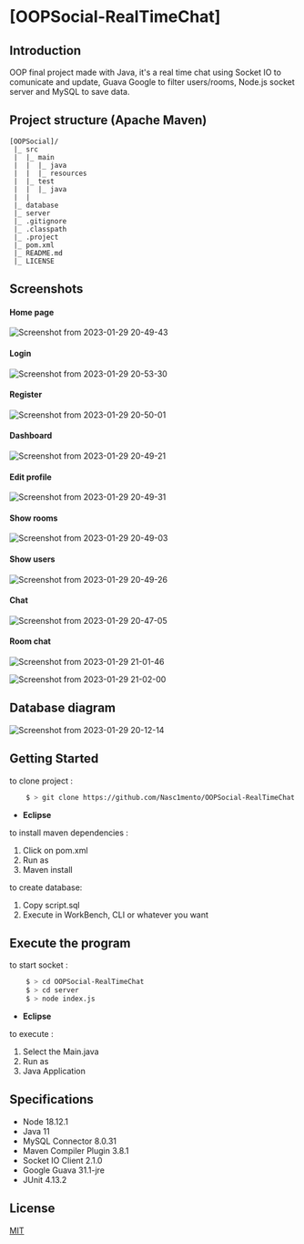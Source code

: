 # [OOPSocial-RealTimeChat]

## Introduction

OOP final project made with Java, it's a real time chat using Socket IO to comunicate and update, Guava Google to filter users/rooms, Node.js socket server and MySQL to save data.

## Project structure (Apache Maven)

    [OOPSocial]/
     |_ src
     |  |_ main 
     |  |  |_ java 
     |  |  |_ resources 
     |  |_ test 
     |  |  |_ java 
     |  |
     |_ database
     |_ server
     |_ .gitignore
     |_ .classpath
     |_ .project
     |_ pom.xml
     |_ README.md
     |_ LICENSE

## Screenshots

#### Home page
![Screenshot from 2023-01-29 20-49-43](https://user-images.githubusercontent.com/88512599/215363185-bf392551-8e53-41c2-b182-6007ce34a473.png)

#### Login
![Screenshot from 2023-01-29 20-53-30](https://user-images.githubusercontent.com/88512599/215363241-a7779666-ae43-425c-a57f-9d6754b66def.png)

#### Register
![Screenshot from 2023-01-29 20-50-01](https://user-images.githubusercontent.com/88512599/215363283-34d8a6c6-8a43-4e68-b71a-80c14e116d02.png)

#### Dashboard
![Screenshot from 2023-01-29 20-49-21](https://user-images.githubusercontent.com/88512599/215363397-4872fcf8-704d-4d49-bd1e-a8d273f82587.png)

#### Edit profile
![Screenshot from 2023-01-29 20-49-31](https://user-images.githubusercontent.com/88512599/215363413-2dc754fa-48f0-46bc-a57a-821c71198e14.png)


#### Show rooms
![Screenshot from 2023-01-29 20-49-03](https://user-images.githubusercontent.com/88512599/215363420-5521163d-a82d-4d2e-9f6c-ac7e584c9285.png)

#### Show users
![Screenshot from 2023-01-29 20-49-26](https://user-images.githubusercontent.com/88512599/215363453-46775253-badb-4591-a917-cf7a9920f191.png)

#### Chat
![Screenshot from 2023-01-29 20-47-05](https://user-images.githubusercontent.com/88512599/215363490-977374fc-2637-427b-ab6c-6439f719e24e.png)
#### Room chat

![Screenshot from 2023-01-29 21-01-46](https://user-images.githubusercontent.com/88512599/215363672-5894f15d-0532-4b2f-92d5-af7a774536ad.png)


![Screenshot from 2023-01-29 21-02-00](https://user-images.githubusercontent.com/88512599/215363678-e8cbe35a-2569-40c7-85d1-308e09c1c6e6.png)




## Database diagram

![Screenshot from 2023-01-29 20-12-14](https://user-images.githubusercontent.com/88512599/215363706-7af7d8fc-4746-4a7f-81a3-fa504fa128b8.png)




## Getting Started


to clone project :
```bash
    $ > git clone https://github.com/Nasc1mento/OOPSocial-RealTimeChat
```
- **Eclipse**

to install maven dependencies :

1. Click on pom.xml
2. Run as
3. Maven install

to create database:
1. Copy script.sql
2. Execute in WorkBench, CLI or whatever you want

## Execute the program

to start socket :


```bash
    $ > cd OOPSocial-RealTimeChat
    $ > cd server
    $ > node index.js
```
- **Eclipse**

to execute :
1. Select the Main.java
2. Run as
3. Java Application


## Specifications

- Node 18.12.1
- Java 11
- MySQL Connector 8.0.31
- Maven Compiler Plugin 3.8.1
- Socket IO Client 2.1.0
- Google Guava 31.1-jre
- JUnit 4.13.2

## License

[MIT](https://github.com/Nasc1mento/OOPSocial-RealTimeChat/blob/main/LICENSE)

